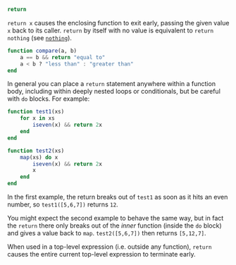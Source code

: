 ```julia
return
```

`return x` causes the enclosing function to exit early, passing the given value `x` back to its caller. `return` by itself with no value is equivalent to `return nothing` (see [`nothing`](@ref)).

```julia
function compare(a, b)
    a == b && return "equal to"
    a < b ? "less than" : "greater than"
end
```

In general you can place a `return` statement anywhere within a function body, including within deeply nested loops or conditionals, but be careful with `do` blocks. For example:

```julia
function test1(xs)
    for x in xs
        iseven(x) && return 2x
    end
end

function test2(xs)
    map(xs) do x
        iseven(x) && return 2x
        x
    end
end
```

In the first example, the return breaks out of `test1` as soon as it hits an even number, so `test1([5,6,7])` returns `12`.

You might expect the second example to behave the same way, but in fact the `return` there only breaks out of the *inner* function (inside the `do` block) and gives a value back to `map`. `test2([5,6,7])` then returns `[5,12,7]`.

When used in a top-level expression (i.e. outside any function), `return` causes the entire current top-level expression to terminate early.
